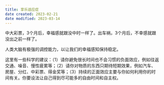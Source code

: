 ```yaml
---
title: 享乐适应症
date created: 2023-02-21
date modified: 2023-03-14
---
```


中大彩票，3个月后，幸福感就跟没中时一样了。出车祸，3个月后，不幸感就跟没出之前一样了。

人类大脑有极强的调控能力，以让我们的幸福感知保持稳定。

这里有一些科学的建议：（1）请你避免很长时间也不会习惯的负面效应，例如往返交通、噪音、慢性疲累等；（2）请你对物质的东西只期待短期效果，例如汽车、房屋、分红、中彩票、得金奖等；（3）持续的正面效应主要与你如何利用你的时间有关。你要设法让自己得到尽可能多的自由时间和自主权。
